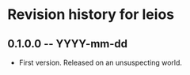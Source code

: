 # Revision history for leios

## 0.1.0.0 -- YYYY-mm-dd

* First version. Released on an unsuspecting world.
